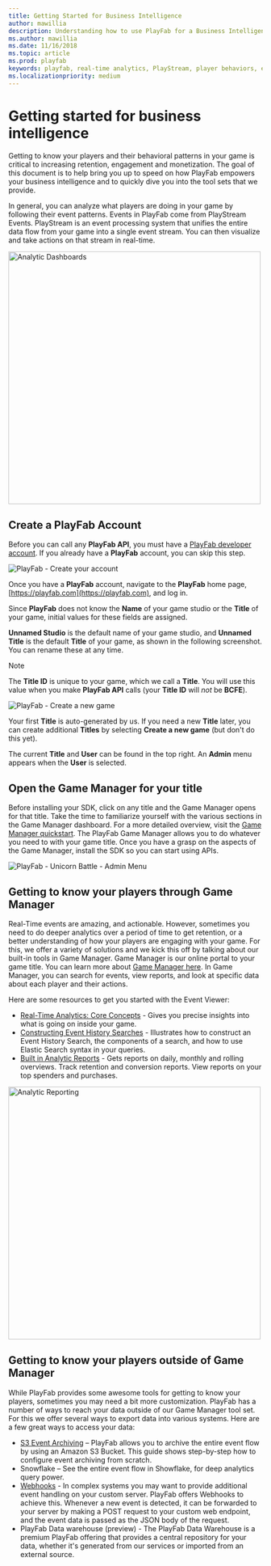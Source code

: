 ```yaml
---
title: Getting Started for Business Intelligence
author: mawillia
description: Understanding how to use PlayFab for a Business Intelligence Persona
ms.author: mawillia
ms.date: 11/16/2018
ms.topic: article
ms.prod: playfab
keywords: playfab, real-time analytics, PlayStream, player behaviors, event archiving, data export, player data, webhooks, analytic reporting, reports
ms.localizationpriority: medium
---
```


# Getting started for business intelligence

Getting to know your players and their behavioral patterns in your game is critical to increasing retention, engagement and monetization. The goal of this document is to help bring you up to speed on how PlayFab empowers your business intelligence and to quickly dive you into the tool sets that we provide.

In general, you can analyze what players are doing in your game by following their event patterns. Events in PlayFab come from PlayStream Events. PlayStream is an event processing system that unifies the entire data flow from your game into a single event stream. You can then visualize and take actions on that stream in real-time.

<img alt="Analytic Dashboards" src="images/analytics-dashboard.png" width="500" />

## Create a PlayFab Account

Before you can call any **PlayFab API**, you must have a [PlayFab developer account](https://developer.playfab.com/en-us/sign-up). If you already have a **PlayFab** account, you can skip this step.

![PlayFab - Create your account](images/playfab-create-account.png)

Once you have a **PlayFab** account, navigate to the **PlayFab** home page, [https://playfab.com](https://playfab.com), and log in.

Since **PlayFab** does not know the **Name** of your game studio or the **Title** of your game, initial values for these fields are assigned.

**Unnamed Studio** is the default name of your game studio, and **Unnamed Title** is the default **Title** of your game, as shown in the following screenshot. You can rename these at any time.

> [!NOTE]
> The **Title ID** is unique to your game, which we call a **Title**. You will use this value when you make **PlayFab API** calls (your **Title ID** will *not* be **BCFE**).

![PlayFab - Create a new game](images/playfab-create-new-game.png)

Your first **Title** is auto-generated by us. If you need a new **Title** later, you can create additional **Titles** by selecting **Create a new game** (but don't do this yet).

The current **Title** and **User** can be found in the top right. An **Admin** menu appears when the **User** is selected.

## Open the Game Manager for your title

Before installing your SDK, click on any title and the Game Manager opens for that title. Take the time to familiarize yourself with the various sections in the Game Manager dashboard. For a more detailed overview, visit the [Game Manager quickstart](../features/config/gamemanager/quickstart.md). The PlayFab Game Manager allows you to do whatever you need to with your game title. Once you have a grasp on the aspects of the Game Manager, install the SDK so you can start using APIs.

![PlayFab - Unicorn Battle - Admin Menu](images/playfab-unicorn-battle-admin-menu.png)

## Getting to know your players through Game Manager

Real-Time events are amazing, and actionable. However, sometimes you need to do deeper analytics over a period of time to get retention, or a better understanding of how your players are engaging with your game. For this, we offer a variety of solutions and we kick this off by talking about our built-in tools in Game Manager. Game Manager is our online portal to your game title. You can learn more about [Game Manager here](../features/config/gamemanager/quickstart.md). In Game Manager, you can search for events, view reports, and look at specific data about each player and their actions.

Here are some resources to get you started with the Event Viewer:

- [Real-Time Analytics: Core Concepts](../features/analytics/metrics/real-time-analytics-core-concepts.md) - Gives you precise insights into what is going on inside your game.
- [Constructing Event History Searches](../features/analytics/metrics/constructing-an-event-history-search.md) - Illustrates how to construct an Event History Search, the components of a search, and how to use Elastic Search syntax in your queries.
- [Built in Analytic Reports](../features/analytics/reports/quickstart.md) - Gets reports on daily, monthly and rolling overviews. Track retention and conversion reports. View reports on your top spenders and purchases.

<img alt="Analytic Reporting" src="images/analytics-reports.png" width="500" />

## Getting to know your players outside of Game Manager

While PlayFab provides some awesome tools for getting to know your players, sometimes you may need a bit more customization. PlayFab has a number of ways to reach your data outside of our Game Manager tool set. For this we offer several ways to export data into various systems. Here are a few great ways to access your data:

- [S3 Event Archiving](../features/analytics/metrics/s3-event-archiving.md) – PlayFab allows you to archive the entire event flow by using an Amazon S3 Bucket. This guide shows step-by-step how to configure event archiving from scratch.
- Snowflake – See the entire event flow in Showflake, for deep analytics query power.
- [Webhooks](../features/analytics/metrics/webhooks.md) - In complex systems you may want to provide additional event handling on your custom server. PlayFab offers Webhooks to achieve this. Whenever a new event is detected, it can be forwarded to your server by making a POST request to your custom web endpoint, and the event data is passed as the JSON body of the request.
- PlayFab Data warehouse (preview) - The PlayFab Data Warehouse  is a premium PlayFab offering that provides a central repository for your data, whether it's generated from our services or imported from an external source.